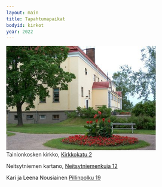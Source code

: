 ```yaml
---
layout: main
title: Tapahtumapaikat
bodyid: kirkot
year: 2022
---
```


![Tainionkosken kirkko](/kirkot/tk-kirkko.jpg)
<br>
Tainionkosken kirkko,
[Kirkkokatu 2](http://maps.google.com/?q=Kirkkokatu+2,+Imatra)

Neitsytniemen kartano,
[Neitsytniemenkuja 12](https://www.google.com/maps?q=Neitsytniemenkuja+12,+Imatra)

Kari ja Leena Nousiainen
[Pillinpolku 19](https://www.google.com/maps/place/Pillinpolku+19,+Imatra)